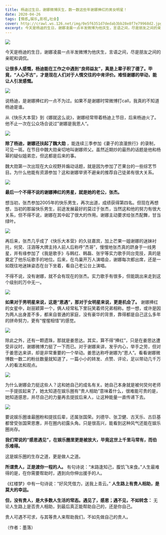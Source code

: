 ```yaml
---
title: 杨迪过生日，谢娜微博庆生，数一数这些年谢娜捧红的男女明星！
date: 2020-04-26
tags: [情感,娱乐,影视,社会]
cover: http://crawl.ws.126.net/img/0e5f6351d7dedab3bb28e8f7e79968d2.jpg
excerpt: 今天是杨迪的生日，谢娜凌晨一点半发微博为他庆生，言语之间，尽是朋友之间的亲昵和调侃。**让
---
```

![](http://crawl.ws.126.net/img/0e5f6351d7dedab3bb28e8f7e79968d2.jpg)  

今天是杨迪的生日，谢娜凌晨一点半发微博为他庆生，言语之间，尽是朋友之间的亲昵和调侃。

**让很多人感慨，杨迪能在工作之中遇到“良师益友”，真是上辈子积了德了。毕竟，“人心不古”，才是现在人们对于人情交往的中肯评价。难怪谢娜的举动，能让人引发感慨。**

![](http://crawl.ws.126.net/img/fb5bca8574ca78e126ab4384d6d658c2.jpg)  

说杨迪，是谢娜捧红的一点不为过。如果不是谢娜时常微博打call，我真的不知道杨迪是谁。

从《快乐大本营》到《娜就这么说》，谢娜经常带着杨迪上节目，后来杨迪火了。他不止一次在公众场合说过”谢娜是我恩人“。

![](http://crawl.ws.126.net/img/c867e19977e40f053ff6d64c1f632b01.jpg)  

**除了杨迪，谢娜还扶起了魏大勋**
，能连续三季参加《妻子的浪漫旅行》的录制，可见一斑。在节目中魏大勋亲切地叫谢娜师父。虽然近期炒的最热的话题是他和杨幂的疑似姐弟恋，但这都是后来的事。

魏大勋第一次出现在大众视野并煽动话题，就是因为参加了芒果台的一些综艺节目。为什么他能有资源参加？这和谢娜举贤不避亲的推荐自己徒弟有很大关系。

![](http://crawl.ws.126.net/img/2e3a3fefea2a894cb3c98b48ed0cd66f.jpg)  

**最后一个不得不说的谢娜捧红的男星，就是她的老公，张杰。**

想当初，张杰参加2005年的快乐男生，再次出道，成绩获得第四名。但现在再想想，当初的那届快乐男生，前途发展最好的莫过于张杰，当然这和他的努力有很大关系，但不得不说，谢娜在其中起了很大的作用。谢娜主动要求给张杰配舞，甘当绿叶。

![](http://crawl.ws.126.net/img/41e74ebe6487f4e557ae03b75f38e16b.jpg)  

再后来，张杰几乎成了《快乐大本营》的久驻嘉宾，加上芒果一姐谢娜的迷妹衬托，何炅、汪涵等大牌主持人前人后称呼“杰哥”，慢慢地张杰真的跻身于一线男星，并有缘参加了《我是歌手》与韩红、韩磊、张宇等实力歌手同台竞技，真的是奠定了他乐坛歌手的地位。后来，在鸟巢开万人演唱会，谢娜每次都出席，还是一如既往地迷妹姿态在台下坐着，看自己老公台上演唱。

不得不说，没有谢娜，就不会有现在的张杰。实力歌手有很多，但能跳出来走到这个级别的万中无一。

![](http://crawl.ws.126.net/img/d6ff5f90426fefbe4faa52c65d1cfbde.jpg)  

**如果对于男明星来说，这是“恩遇”，那对于女明星来说，更是机会了。**
谢娜捧红的女星中，赵丽颖算一个，俩人经常私下里玩笑着师兄弟相称。想一想，或许是因为两人出身差不多，都来自普通的家庭，没有豪华的背景，靠得都是自己这么多年的拼命努力，更有“惺惺相惜”的感觉。

![](http://crawl.ws.126.net/img/02be7ee3681d591b8ae9e3be5c3cfb64.jpg)  

除此之外，还有一颗遗珠，那就是姜思达。其实，算不得“捧红”，只是在姜思达遭受非议时，谢娜微博力挺了一下而已。对于谢娜来讲，发乎内心，举手之劳，但对于姜思达来讲，却是非常重要的一个举动。姜思达称呼谢娜为“恩人”。看看谢娜微博数一数二的粉丝数量就知道了，一篇小小的转发、点赞、评论，足以带动几千万人的看法和观点。

![](http://crawl.ws.126.net/img/427c64409ee885cb0ce371c807f6318e.jpg)  

为什么谢娜会力挺这些人？这和她自己的成名有关。她自己本身就是被何炅何老师一手提拔起来了，她太知道在娱乐圈有“贵人相助”意味着什么，很难能可贵的是，她知道感恩，并尽自己的力量再去提拔后来人，让这种能量一直传递下去。

![](http://crawl.ws.126.net/img/f80eedd416183da35726f625e92c84b2.jpg)  

要说娱乐圈谁最圈粉和提拔后辈，还属张国荣。刘德华、张卫健、古天乐、古巨基都曾受张国荣恩惠，并在圈内初露头角。只是很高兴，能看到这种风气还能在娱乐圈尚存。

**我们常说的“感恩遇见”，在娱乐圈里更是被放大，毕竟这世上千里马常有，而伯乐难得。**

这是娱乐圈的生存之道，更是做人之道。

**所谓贵人，正是渡你一程的人。** 有句诗说：“末路逢知己，腹饥飞来食。”人生最难得的是，在你需要帮助时，遇到向你伸出援手的人。

《红楼梦》中有一句诗说：“好风凭借力，送我上青云。” **人生路上有贵人相助，是莫大的幸运。**

**但，没有贵人，是大多数人生活的常态。遇见了，感恩；遇不见，不如转念：** 无论人生路上是否贵人相助，到最后真正能帮助自己的，还是你自己。

贵人可遇不可求，与其等贵人来帮助我们，不如先做自己的贵人。

（作者：墨落）

